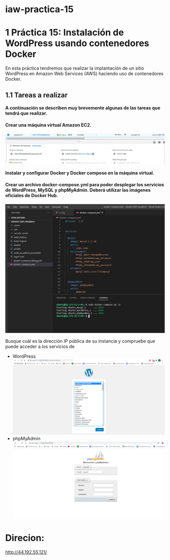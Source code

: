 # iaw-practica-15
# 1 Práctica 15: Instalación de WordPress usando contenedores Docker
En esta práctica tendremos que realizar la implantación de un sitio WordPress en Amazon Web Services (AWS) haciendo uso de contenedores Docker.

## 1.1 Tareas a realizar
#### A continuación se describen muy brevemente algunas de las tareas que tendrá que realizar.

#### Crear una máquina virtual Amazon EC2.
![imagen](https://raw.githubusercontent.com/jesus2307/blog-mak/main/codigo-mardown/docs/image/Captura4.png "imagen")

#### Instalar y configurar Docker y Docker compose en la máquina virtual.

#### Crear un archivo docker-compose.yml para poder desplegar los servicios de WordPress, MySQL y phpMyAdmin. Deberá utilizar las imágenes oficiales de Docker Hub.
![imagen](https://github.com/jesus2307/blog-mak/blob/main/codigo-mardown/docs/image/Captura1.png "imagen")

Busque cuál es la dirección IP pública de su instancia y compruebe que puede acceder a los servicios de 
+ WordPress
![imagen](https://raw.githubusercontent.com/jesus2307/blog-mak/main/codigo-mardown/imagenes/Captura2.png "imagen")
+ phpMyAdmin
![imagen](https://raw.githubusercontent.com/jesus2307/blog-mak/main/codigo-mardown/docs/image/Captura3.png "imagen")

# Direcion: 
http://44.192.55.121/ 




